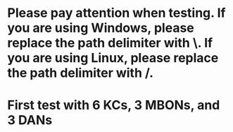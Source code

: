 # Please pay attention when testing. If you are using Windows, please replace the path delimiter with \\. If you are using Linux, please replace the path delimiter with /.

# First test with 6 KCs, 3 MBONs, and 3 DANs